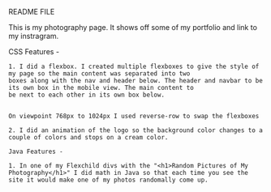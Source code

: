 README FILE

This is my photography page. It shows off some of my portfolio and link to my instragram. 

CSS Features - 

	1. I did a flexbox. I created multiple flexboxes to give the style of my page so the main content was separated into two 
	boxes along with the nav and header below. The header and navbar to be its own box in the mobile view. The main content to 
	be next to each other in its own box below.


    On viewpoint 768px to 1024px I used reverse-row to swap the flexboxes
	
	2. I did an animation of the logo so the background color changes to a couple of colors and stops on a cream color.
	
	Java Features - 
	
	1. In one of my Flexchild divs with the "<h1>Random Pictures of My Photography</h1>" I did math in Java so that each time you see the 
	site it would make one of my photos randomally come up.